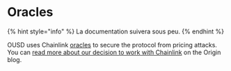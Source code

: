 # Oracles

{% hint style="info" %}
La documentation suivera sous peu.
{% endhint %}

OUSD uses Chainlink [oracles](../../core-concepts/price-oracles.md) to secure the protocol from pricing attacks. You can [read more about our decision to work with Chainlink](https://blog.originprotocol.com/how-origin-uses-chainlink-oracles-to-secure-ousd-bff5601e840e) on the Origin blog.
